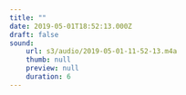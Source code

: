 ```yaml
---
title: ""
date: 2019-05-01T18:52:13.000Z
draft: false
sound:
    url: s3/audio/2019-05-01-11-52-13.m4a
    thumb: null
    preview: null
    duration: 6
---
```


